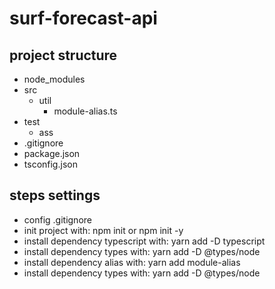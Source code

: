 # surf-forecast-api

## project structure

- node_modules
- src
  - util
    - module-alias.ts
- test
  - ass
- .gitignore
- package.json
- tsconfig.json

## steps settings

- config .gitignore
- init project with: npm init or npm init -y
- install dependency typescript with: yarn add -D typescript
- install dependency types with: yarn add -D @types/node
- install dependency alias with: yarn add module-alias
- install dependency types with: yarn add -D @types/node

